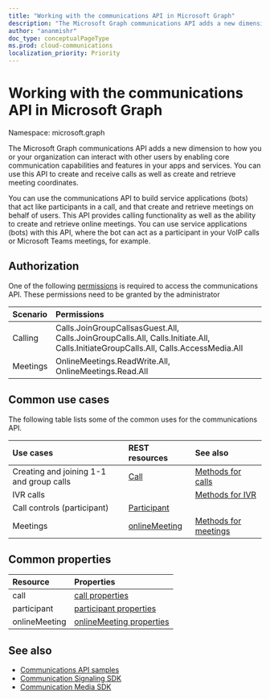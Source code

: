 ```yaml
---
title: "Working with the communications API in Microsoft Graph"
description: "The Microsoft Graph communications API adds a new dimension to how your apps and services can interact with users by enabling voice and video features."
author: "ananmishr"
doc_type: conceptualPageType
ms.prod: cloud-communications
localization_priority: Priority
---
```


# Working with the communications API in Microsoft Graph

Namespace: microsoft.graph

The Microsoft Graph communications API adds a new dimension to how you or your organization can interact with other users by enabling core communication capabilities and features in your apps and services. You can use this API to create and receive calls as well as create and retrieve meeting coordinates.

You can use the communications API to build service applications (bots) that act like participants in a call, and that create and retrieve meetings on behalf of users.
This API provides calling functionality as well as the ability to create and retrieve online meetings. You can use service applications (bots) with this API, where the bot can act as a participant in your VoIP calls or Microsoft Teams meetings, for example.

## Authorization

One of the following [permissions](https://docs.microsoft.com/graph/permissions-reference#calls-permissions) is required to access the communications API. These permissions need to be granted by the administrator

| Scenario                 | Permissions                                  |
|:------------------------------------|:---------------------------------------------|
| Calling                 | Calls.JoinGroupCallsasGuest.All, Calls.JoinGroupCalls.All, Calls.Initiate.All, Calls.InitiateGroupCalls.All, Calls.AccessMedia.All |
| Meetings                 | OnlineMeetings.ReadWrite.All, OnlineMeetings.Read.All |

## Common use cases

The following table lists some of the common uses for the communications API.

| Use cases                         | REST resources                                 | See also  |
|:------------------------------------|:---------------------------------------------|:----------|
| Creating and joining 1-1 and group calls   | [Call](https://docs.microsoft.com/graph/api/resources/call?view=graph-rest-v1.0)| [Methods for calls](https://docs.microsoft.com/graph/api/resources/call?view=graph-rest-v1.0#methods)| 
|IVR calls   |     | [Methods for IVR](https://docs.microsoft.com/graph/api/resources/calls-api-ivr-overview?view=graph-rest-v1.0)
| Call controls (participant) | [Participant](https://docs.microsoft.com/graph/api/resources/participant?view=graph-rest-v1.0)   ||
|Meetings|[onlineMeeting](https://docs.microsoft.com/graph/api/resources/onlinemeeting?view=graph-rest-v1.0)| [Methods for meetings](https://docs.microsoft.com/graph/api/resources/onlinemeeting?view=graph-rest-v1.0#methods)|

## Common properties

| Resource                | Properties                             |
|:------------------------------------|:---------------------------------------------|
| call                               | [call properties](https://docs.microsoft.com/graph/api/resources/call?view=graph-rest-v1.0#properties)  |
| participant                         | [participant properties](https://docs.microsoft.com/graph/api/resources/participant?view=graph-rest-v1.0#properties) |
| onlineMeeting                            | [onlineMeeting properties](https://docs.microsoft.com/graph/api/resources/onlinemeeting?view=graph-rest-v1.0#properties)                     |

## See also

- [Communications API samples](https://github.com/microsoftgraph/microsoft-graph-comms-samples/)
- [Communication Signaling SDK](https://www.nuget.org/packages/Microsoft.Graph.Communications.Calls)
- [Communication Media SDK](https://www.nuget.org/packages/Microsoft.Graph.Communications.Calls.Media)
